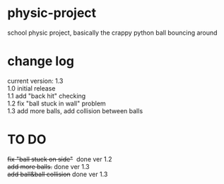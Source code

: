 # physic-project
school physic project, basically the crappy python ball bouncing around

# change log
current version: 1.3  
1.0 initial release  
1.1 add "back hit" checking  
1.2 fix "ball stuck in wall" problem   
1.3 add more balls, add collision between balls

# TO DO
~~fix "ball stuck on side"~~  done ver 1.2  
~~add more balls.~~ done ver 1.3  
~~add ball&ball collision~~ done ver 1.3  
